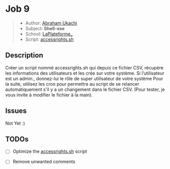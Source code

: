 # Job 9
> - Author: [Abraham Ukachi](https://github.com/abraham-ukachi) 
> - Subject: **Shell-exe**
> - School: [LaPlateforme\_](https://laplateforme.io)
> - Script: [accessrights.sh](./accessrights.sh)

## Description

Créer un script nommé accessrights.sh qui depuis ce fichier CSV, récupère les informations des utilisateurs et les crée sur votre système. Si l’utilisateur est un admin., donnez-lui le rôle de super utilisateur de votre système Pour la suite, utilisez les cron pour permettre au script de se relancer automatiquement s'il y a un changement dans le fichier CSV. (Pour tester, je vous invite à modifier le fichier à la main).

## Issues

Not Yet :)

## TODOs

- [ ] Optimize the [accessrights.sh](./accessrights.sh) script
- [ ] Remove unwanted comments


        
                
        
        
        
